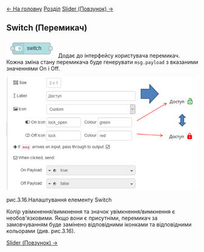 [<- На головну](../) 	 [Розділ](README.md)	[Slider (Повзунок) ->](Slider.md)

## Switch (Перемикач)

![img](media/switch.png)Додає до інтерфейсу користувача перемикач. Кожна зміна стану перемикача буде генерувати `msg.payload` з вказаними значеннями On і Off.

![img](media/3_16.png)

рис.3.16.Налаштування елементу Switch

Колір увімкнення/вимкнення та значок увімкнення/вимкнення є необов'язковими. Якщо вони є присутніми, перемикач за замовчуванням буде замінено відповідними іконками та відповідними кольорами (див. рис.3.16).

[Slider (Повзунок) ->](Slider.md)